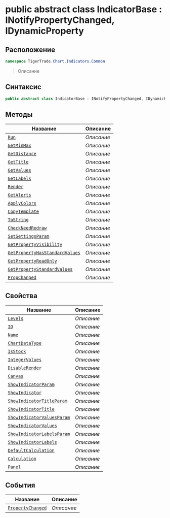 
# public abstract class IndicatorBase : INotifyPropertyChanged, IDynamicProperty
## Расположение
```csharp
namespace TigerTrade.Chart.Indicators.Common
```



> Описание

## Синтаксис
```csharp
public abstract class IndicatorBase : INotifyPropertyChanged, IDynamicProperty
```


## Методы
| Название | Описание |
| --- | --- |
| [`Run`](./IndicatorBase.cs/Методы/Run.md) | *Описание* |
| [`GetMinMax`](./IndicatorBase.cs/Методы/GetMinMax.md) | *Описание* |
| [`GetDistance`](./IndicatorBase.cs/Методы/GetDistance.md) | *Описание* |
| [`GetTitle`](./IndicatorBase.cs/Методы/GetTitle.md) | *Описание* |
| [`GetValues`](./IndicatorBase.cs/Методы/GetValues.md) | *Описание* |
| [`GetLabels`](./IndicatorBase.cs/Методы/GetLabels.md) | *Описание* |
| [`Render`](./IndicatorBase.cs/Методы/Render.md) | *Описание* |
| [`GetAlerts`](./IndicatorBase.cs/Методы/GetAlerts.md) | *Описание* |
| [`ApplyColors`](./IndicatorBase.cs/Методы/ApplyColors.md) | *Описание* |
| [`CopyTemplate`](./IndicatorBase.cs/Методы/CopyTemplate.md) | *Описание* |
| [`ToString`](./IndicatorBase.cs/Методы/ToString.md) | *Описание* |
| [`CheckNeedRedraw`](./IndicatorBase.cs/Методы/CheckNeedRedraw.md) | *Описание* |
| [`SetSettingsParam`](./IndicatorBase.cs/Методы/SetSettingsParam.md) | *Описание* |
| [`GetPropertyVisibility`](./IndicatorBase.cs/Методы/GetPropertyVisibility.md) | *Описание* |
| [`GetPropertyHasStandardValues`](./IndicatorBase.cs/Методы/GetPropertyHasStandardValues.md) | *Описание* |
| [`GetPropertyReadOnly`](./IndicatorBase.cs/Методы/GetPropertyReadOnly.md) | *Описание* |
| [`GetPropertyStandardValues`](./IndicatorBase.cs/Методы/GetPropertyStandardValues.md) | *Описание* |
| [`PropChanged`](./IndicatorBase.cs/Методы/PropChanged.md) | *Описание* |

## Свойства
| Название | Описание |
| --- | --- |
| [`Levels`](./IndicatorBase.cs/Свойства/Levels.md) | *Описание* |
| [`ID`](./IndicatorBase.cs/Свойства/ID.md) | *Описание* |
| [`Name`](./IndicatorBase.cs/Свойства/Name.md) | *Описание* |
| [`ChartDataType`](./IndicatorBase.cs/Свойства/ChartDataType.md) | *Описание* |
| [`IsStock`](./IndicatorBase.cs/Свойства/IsStock.md) | *Описание* |
| [`IntegerValues`](./IndicatorBase.cs/Свойства/IntegerValues.md) | *Описание* |
| [`DisableRender`](./IndicatorBase.cs/Свойства/DisableRender.md) | *Описание* |
| [`Canvas`](./IndicatorBase.cs/Свойства/Canvas.md) | *Описание* |
| [`ShowIndicatorParam`](./IndicatorBase.cs/Свойства/ShowIndicatorParam.md) | *Описание* |
| [`ShowIndicator`](./IndicatorBase.cs/Свойства/ShowIndicator.md) | *Описание* |
| [`ShowIndicatorTitleParam`](./IndicatorBase.cs/Свойства/ShowIndicatorTitleParam.md) | *Описание* |
| [`ShowIndicatorTitle`](./IndicatorBase.cs/Свойства/ShowIndicatorTitle.md) | *Описание* |
| [`ShowIndicatorValuesParam`](./IndicatorBase.cs/Свойства/ShowIndicatorValuesParam.md) | *Описание* |
| [`ShowIndicatorValues`](./IndicatorBase.cs/Свойства/ShowIndicatorValues.md) | *Описание* |
| [`ShowIndicatorLabelsParam`](./IndicatorBase.cs/Свойства/ShowIndicatorLabelsParam.md) | *Описание* |
| [`ShowIndicatorLabels`](./IndicatorBase.cs/Свойства/ShowIndicatorLabels.md) | *Описание* |
| [`DefaultCalculation`](./IndicatorBase.cs/Свойства/DefaultCalculation.md) | *Описание* |
| [`Calculation`](./IndicatorBase.cs/Свойства/Calculation.md) | *Описание* |
| [`Panel`](./IndicatorBase.cs/Свойства/Panel.md) | *Описание* |

## События
| Название | Описание |
| --- | --- |
| [`PropertyChanged`](./IndicatorBase.cs/События/PropertyChanged.md) | *Описание* |



